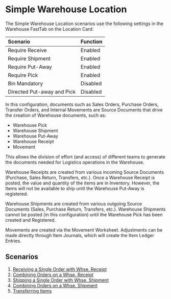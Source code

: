 # Simple Warehouse Location
The Simple Warehouse Location scenarios use the following settings in the Warehouse FastTab on the Location Card:

|Scenario|Function|
|:--|:--|
|Require Receive|Enabled|
|Require Shipment|Enabled|
|Require Put-Away|Enabled|
|Require Pick|Enabled|
|Bin Mandatory|Disabled|
|Directed Put-away and Pick|Disabled|

In this configuration, documents such as Sales Orders, Purchase Orders, Transfer Orders, and Internal Movements are Source Documents that drive the creation of Warehouse documents, such as:

 - Warehouse Pick
 - Warehouse Shipment
 - Warehouse Put-Away
 - Warehouse Receipt
 - Movement

This allows the division of effort (and access) of different teams to generate the documents needed for Logistics operations in the Warehouse.

Warehouse Receipts are created from various incoming Source Documents (Purchase, Sales Return, Transfers, etc.). Once a Warehouse Receipt is posted, the value and quantity of the items are in Inventory. However, the Items will not be available to ship until the Warehouse Put-Away is registered.

Warehouse Shipments are created from various outgoing Source Documents (Sales, Purchase Return, Transfers, etc.). Warehouse Shipments cannot be posted (in this configuration) until the Warehouse Pick has been created and Registered.

Movements are created via the Movement Worksheet.
Adjustments can be made directly through Item Journals, which will create the Item Ledger Entries.

## Scenarios

1.	[Receiving a Single Order with Whse. Receipt](warehousing/simple/receiving-a-single-order-with-whse-receipt.md)
2.	[Combining Orders on a Whse. Receipt](warehousing/simple/combining-orders-on-a-whse-receipt.md)
3.	[Shipping a Single Order with Whse. Shipment](warehousing/simple/shipping-a-single-order-with-whse-shipment.md)
4.	[Combining Orders on a Whse. Shipment](warehousing/simple/combining-orders-on-a-whse-shipment.md)
5.	[Transferring Items](warehousing/simple/transferring-items.md)
